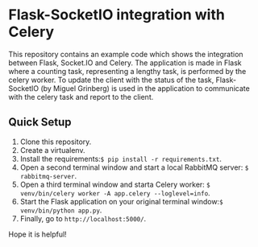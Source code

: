 
# Flask-SocketIO integration with Celery
This repository contains an example code which shows the integration between Flask, Socket.IO and Celery. The application is made in Flask where a counting task, representing a lengthy task, is performed by the celery worker. To update the client with the status of the task, Flask-SocketIO (by Miguel Grinberg) is used in the application to communicate with the celery task and report to the client. 

## Quick Setup
1. Clone this repository.  
2. Create a virtualenv.  
3. Install the requirements:`$ pip install -r requirements.txt`.  
4. Open a second terminal window and start a local RabbitMQ server: `$ rabbitmq-server`.  
5. Open a third terminal window and starta Celery worker: `$ venv/bin/celery worker -A app.celery --loglevel=info`.
6. Start the Flask application on your original terminal window:`$ venv/bin/python app.py`.  
7. Finally, go to `http://localhost:5000/`.  

Hope it is helpful!
